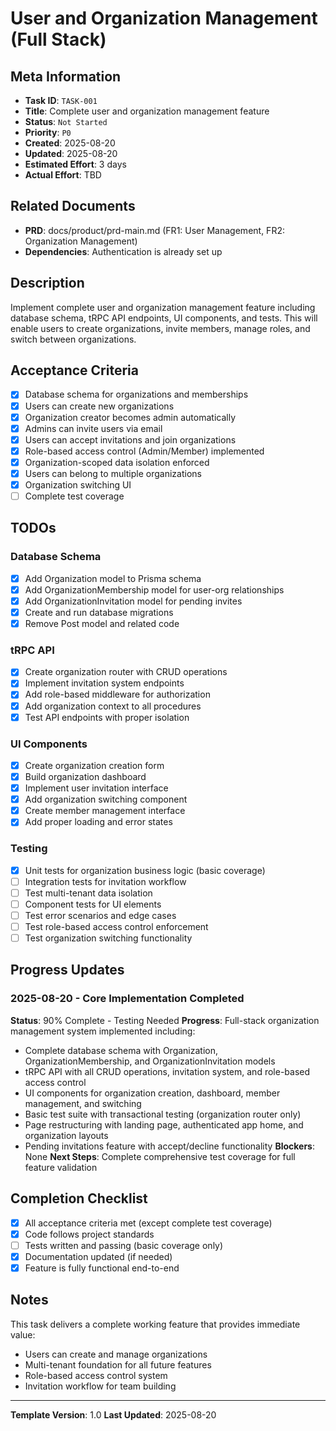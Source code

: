 # User and Organization Management (Full Stack)

## Meta Information

- **Task ID**: `TASK-001`
- **Title**: Complete user and organization management feature
- **Status**: `Not Started`
- **Priority**: `P0`
- **Created**: 2025-08-20
- **Updated**: 2025-08-20
- **Estimated Effort**: 3 days
- **Actual Effort**: TBD

## Related Documents

- **PRD**: docs/product/prd-main.md (FR1: User Management, FR2: Organization Management)
- **Dependencies**: Authentication is already set up

## Description

Implement complete user and organization management feature including database schema, tRPC API endpoints, UI components, and tests. This will enable users to create organizations, invite members, manage roles, and switch between organizations.

## Acceptance Criteria

- [x] Database schema for organizations and memberships
- [x] Users can create new organizations
- [x] Organization creator becomes admin automatically
- [x] Admins can invite users via email
- [x] Users can accept invitations and join organizations
- [x] Role-based access control (Admin/Member) implemented
- [x] Organization-scoped data isolation enforced
- [x] Users can belong to multiple organizations
- [x] Organization switching UI
- [ ] Complete test coverage

## TODOs

### Database Schema
- [x] Add Organization model to Prisma schema
- [x] Add OrganizationMembership model for user-org relationships
- [x] Add OrganizationInvitation model for pending invites
- [x] Create and run database migrations
- [x] Remove Post model and related code

### tRPC API
- [x] Create organization router with CRUD operations
- [x] Implement invitation system endpoints
- [x] Add role-based middleware for authorization
- [x] Add organization context to all procedures
- [x] Test API endpoints with proper isolation

### UI Components
- [x] Create organization creation form
- [x] Build organization dashboard
- [x] Implement user invitation interface
- [x] Add organization switching component
- [x] Create member management interface
- [x] Add proper loading and error states

### Testing
- [x] Unit tests for organization business logic (basic coverage)
- [ ] Integration tests for invitation workflow
- [ ] Test multi-tenant data isolation
- [ ] Component tests for UI elements
- [ ] Test error scenarios and edge cases
- [ ] Test role-based access control enforcement
- [ ] Test organization switching functionality

## Progress Updates

### 2025-08-20 - Core Implementation Completed
**Status**: 90% Complete - Testing Needed
**Progress**: Full-stack organization management system implemented including:
- Complete database schema with Organization, OrganizationMembership, and OrganizationInvitation models
- tRPC API with all CRUD operations, invitation system, and role-based access control
- UI components for organization creation, dashboard, member management, and switching
- Basic test suite with transactional testing (organization router only)
- Page restructuring with landing page, authenticated app home, and organization layouts
- Pending invitations feature with accept/decline functionality
**Blockers**: None
**Next Steps**: Complete comprehensive test coverage for full feature validation

## Completion Checklist

- [x] All acceptance criteria met (except complete test coverage)
- [x] Code follows project standards
- [ ] Tests written and passing (basic coverage only)
- [x] Documentation updated (if needed)
- [x] Feature is fully functional end-to-end

## Notes

This task delivers a complete working feature that provides immediate value:
- Users can create and manage organizations
- Multi-tenant foundation for all future features
- Role-based access control system
- Invitation workflow for team building

---

**Template Version**: 1.0
**Last Updated**: 2025-08-20
